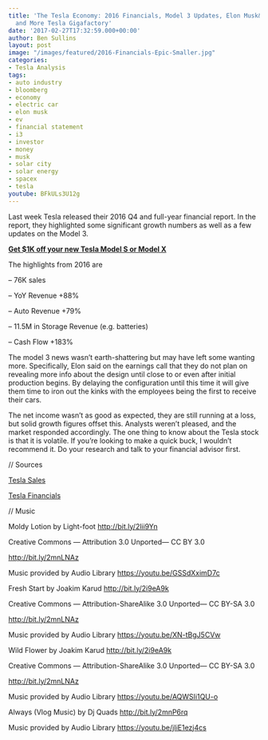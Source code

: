 ```yaml
---
title: 'The Tesla Economy: 2016 Financials, Model 3 Updates, Elon Musk&#8217;s Future
  and More Tesla Gigafactory'
date: '2017-02-27T17:32:59.000+00:00'
author: Ben Sullins
layout: post
image: "/images/featured/2016-Financials-Epic-Smaller.jpg"
categories:
- Tesla Analysis
tags:
- auto industry
- bloomberg
- economy
- electric car
- elon musk
- ev
- financial statement
- i3
- investor
- money
- musk
- solar city
- solar energy
- spacex
- tesla
youtube: BFkULs3U12g
---
```

Last week Tesla released their 2016 Q4 and full-year financial report. In the report, they highlighted some significant growth numbers as well as a few updates on the Model 3.

**<a href="http://teslanomics.co/td" target="_blank">Get $1K off your new Tesla Model S or Model X</a>**

The highlights from 2016 are

&#8211; 76K sales

&#8211; YoY Revenue +88%

&#8211; Auto Revenue +79%

&#8211; 11.5M in Storage Revenue (e.g. batteries)

&#8211; Cash Flow +183%

The model 3 news wasn&#8217;t earth-shattering but may have left some wanting more. Specifically, Elon said on the earnings call that they do not plan on revealing more info about the design until close to or even after initial production begins. By delaying the configuration until this time it will give them time to iron out the kinks with the employees being the first to receive their cars.

The net income wasn&#8217;t as good as expected, they are still running at a loss, but solid growth figures offset this. Analysts weren&#8217;t pleased, and the market responded accordingly. The one thing to know about the Tesla stock is that it is volatile. If you&#8217;re looking to make a quick buck, I wouldn&#8217;t recommend it. Do your research and talk to your financial advisor first.



// Sources

<a href="http://bit.ly/2mnKstw" target="_blank">Tesla Sales</a>

<a href="http://bit.ly/2li8lxF" target="_blank">Tesla Financials</a>

// Music

Moldy Lotion by Light-foot http://bit.ly/2lii9Yn

Creative Commons — Attribution 3.0 Unported— CC BY 3.0

http://bit.ly/2mnLNAz

Music provided by Audio Library https://youtu.be/GSSdXximD7c

Fresh Start by Joakim Karud http://bit.ly/2i9eA9k

Creative Commons — Attribution-ShareAlike 3.0 Unported— CC BY-SA 3.0

http://bit.ly/2mnLNAz

Music provided by Audio Library https://youtu.be/XN-tBgJ5CVw

Wild Flower by Joakim Karud http://bit.ly/2i9eA9k

Creative Commons — Attribution-ShareAlike 3.0 Unported— CC BY-SA 3.0

http://bit.ly/2mnLNAz

Music provided by Audio Library https://youtu.be/AQWSIi1QU-o

Always (Vlog Music) by Dj Quads http://bit.ly/2mnP6rq

Music provided by Audio Library https://youtu.be/jIiE1ezj4cs

